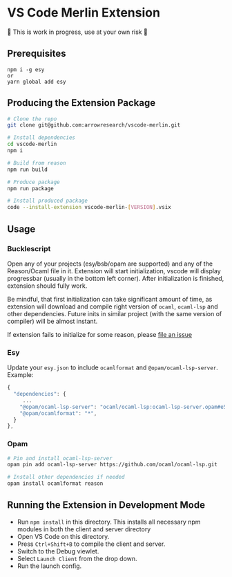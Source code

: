 # VS Code Merlin Extension

🚧 This is work in progress, use at your own risk 🚧

## Prerequisites

```
npm i -g esy
or
yarn global add esy
```

## Producing the Extension Package

```bash
# Clone the repo
git clone git@github.com:arrowresearch/vscode-merlin.git

# Install dependencies
cd vscode-merlin
npm i

# Build from reason
npm run build

# Produce package
npm run package

# Install produced package
code --install-extension vscode-merlin-[VERSION].vsix
```

## Usage

### Bucklescript
Open any of your projects (esy/bsb/opam are supported) and any of the Reason/Ocaml file in it. Extension will start initialization, vscode will display progressbar (usually in the bottom left corner). After initialization is finished, extension should fully work.

Be mindful, that first initialization can take significant amount of time, as extension will download and compile right version of `ocaml`, `ocaml-lsp` and other dependencies. Future inits in similar project (with the same version of compiler) will be almost instant.

If extension fails to initialize for some reason, please [file an issue](https://github.com/arrowresearch/vscode-merlin/issues)

### Esy
Update your `esy.json` to include `ocamlformat` and `@opam/ocaml-lsp-server`. Example:
```js
{
  "dependencies": {
     ...
    "@opam/ocaml-lsp-server": "ocaml/ocaml-lsp:ocaml-lsp-server.opam#e5e6ebf9dcf157",
    "@opam/ocamlformat": "*",
  }
},
```

### Opam
```bash
# Pin and install ocaml-lsp-server
opam pin add ocaml-lsp-server https://github.com/ocaml/ocaml-lsp.git

# Install other dependencies if needed
opam install ocamlformat reason
```


## Running the Extension in Development Mode

- Run `npm install` in this directory. This installs all necessary npm modules
  in both the client and server directory
- Open VS Code on this directory.
- Press `Ctrl+Shift+B` to compile the client and server.
- Switch to the Debug viewlet.
- Select `Launch Client` from the drop down.
- Run the launch config.
